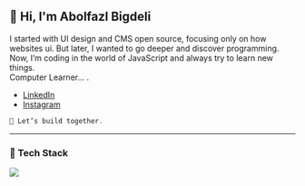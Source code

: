 ## 👋 Hi, I'm Abolfazl Bigdeli

I started with UI design and CMS open source, focusing only on how websites ui. But later, I wanted to go deeper and discover programming. Now, I’m coding in the world of JavaScript and always try to learn new things.</br>
Computer Learner... .

- [LinkedIn](https://linkedin.com/in/#)
- [Instagram](https://instagram.com/_abolfazl.v2)

```javascript
🤝 Let’s build together.
```
---

### 🧰 Tech Stack 

<a href="https://skillicons.dev">
  <img src="https://skillicons.dev/icons?i=js,ts,html,css,tailwind,bootstrap,react,nextjs,redux,regex,git,github,docker,npm,pnpm,vite,postman,figma,wordpress,notion,stackoverflow,vscode" />
</a>







<!--

<details>
  <summary><b>GitHub Streak</b></summary>
  <a href="https://github.com/DenverCoder1/github-readme-streak-stats">
    <img height="180em" src="https://github-readme-streak-stats.herokuapp.com/?user=bishnudev1&theme=radical&hide_border=true" />
  </a>
</details>

<!-- <details>
  <summary><b>GitHub Activity Graph</b></summary>
  <a href="https://github.com/ashutosh00710/github-readme-activity-graph"><img alt="Bishnudev's Activity Graph" src="https://github-readme-activity-graph.vercel.app/graph?username=bishnudev1&bg_color=1F222E&color=BE91F2&line=638fda&point=35aea1&hide_border=true" /></a>
</details> -->
